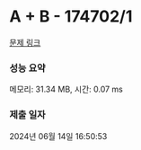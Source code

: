 # A + B - 174702/1 

[문제 링크](https://level.goorm.io/exam/174702/a-b/quiz/1) 

### 성능 요약

메모리: 31.34 MB, 시간: 0.07 ms

### 제출 일자

2024년 06월 14일 16:50:53

